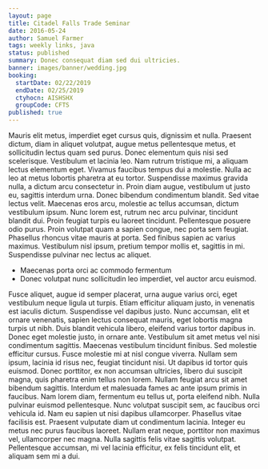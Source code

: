 ```yaml
---
layout: page
title: Citadel Falls Trade Seminar
date: 2016-05-24
author: Samuel Farmer
tags: weekly links, java
status: published
summary: Donec consequat diam sed dui ultricies.
banner: images/banner/wedding.jpg
booking:
  startDate: 02/22/2019
  endDate: 02/25/2019
  ctyhocn: AISHSHX
  groupCode: CFTS
published: true
---
```

Mauris elit metus, imperdiet eget cursus quis, dignissim et nulla. Praesent dictum, diam in aliquet volutpat, augue metus pellentesque metus, et sollicitudin lectus quam sed purus. Donec elementum quis nisi sed scelerisque. Vestibulum et lacinia leo. Nam rutrum tristique mi, a aliquam lectus elementum eget. Vivamus faucibus tempus dui a molestie. Nulla ac leo at metus lobortis pharetra at eu tortor. Suspendisse maximus gravida nulla, a dictum arcu consectetur in. Proin diam augue, vestibulum ut justo eu, sagittis interdum urna. Donec bibendum condimentum blandit. Sed vitae lectus velit. Maecenas eros arcu, molestie ac tellus accumsan, dictum vestibulum ipsum. Nunc lorem est, rutrum nec arcu pulvinar, tincidunt blandit dui.
Proin feugiat turpis eu laoreet tincidunt. Pellentesque posuere odio purus. Proin volutpat quam a sapien congue, nec porta sem feugiat. Phasellus rhoncus vitae mauris at porta. Sed finibus sapien ac varius maximus. Vestibulum nisl ipsum, pretium tempor mollis et, sagittis in mi. Suspendisse pulvinar nec lectus ac aliquet.

* Maecenas porta orci ac commodo fermentum
* Donec volutpat nunc sollicitudin leo imperdiet, vel auctor arcu euismod.

Fusce aliquet, augue id semper placerat, urna augue varius orci, eget vestibulum neque ligula ut turpis. Etiam efficitur aliquam justo, in venenatis est iaculis dictum. Suspendisse vel dapibus justo. Nunc accumsan, elit et ornare venenatis, sapien lectus consequat mauris, eget lobortis magna turpis ut nibh. Duis blandit vehicula libero, eleifend varius tortor dapibus in. Donec eget molestie justo, in ornare ante. Vestibulum sit amet metus vel nisi condimentum sagittis. Maecenas vestibulum tincidunt finibus. Sed molestie efficitur cursus. Fusce molestie mi at nisl congue viverra. Nullam sem ipsum, lacinia id risus nec, feugiat tincidunt nisi. Ut dapibus id tortor quis euismod. Donec porttitor, ex non accumsan ultricies, libero dui suscipit magna, quis pharetra enim tellus non lorem. Nullam feugiat arcu sit amet bibendum sagittis. Interdum et malesuada fames ac ante ipsum primis in faucibus. Nam lorem diam, fermentum eu tellus ut, porta eleifend nibh.
Nulla pulvinar euismod pellentesque. Nunc volutpat suscipit sem, ac faucibus orci vehicula id. Nam eu sapien ut nisi dapibus ullamcorper. Phasellus vitae facilisis est. Praesent vulputate diam ut condimentum lacinia. Integer eu metus nec purus faucibus laoreet. Nullam erat neque, porttitor non maximus vel, ullamcorper nec magna. Nulla sagittis felis vitae sagittis volutpat. Pellentesque accumsan, mi vel lacinia efficitur, ex felis tincidunt elit, et aliquam sem mi a dui.

